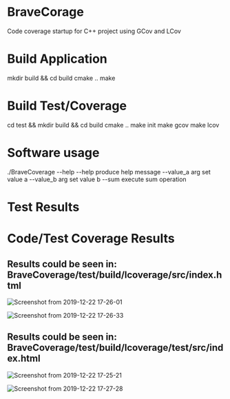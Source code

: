 # BraveCorage
Code coverage startup for C++ project using GCov and LCov

# Build Application
mkdir build && cd build
cmake ..
make

# Build Test/Coverage 
cd test && mkdir build && cd build
cmake ..
make init
make gcov
make lcov

# Software usage
./BraveCoverage --help
  --help            produce help message
  --value_a arg     set value a
  --value_b arg     set value b
  --sum             execute sum operation

# Test Results


# Code/Test Coverage Results

## Results could be seen in: BraveCoverage/test/build/lcoverage/src/index.html
![Screenshot from 2019-12-22 17-26-01](https://user-images.githubusercontent.com/27175864/71325163-d26f3880-24e0-11ea-8a18-25dc94d9a153.png)

![Screenshot from 2019-12-22 17-26-33](https://user-images.githubusercontent.com/27175864/71325184-08142180-24e1-11ea-9ab8-92c7180047fb.png)

## Results could be seen in: BraveCoverage/test/build/lcoverage/test/src/index.html
![Screenshot from 2019-12-22 17-25-21](https://user-images.githubusercontent.com/27175864/71325145-91772400-24e0-11ea-918b-2b5711ba4f36.png)

![Screenshot from 2019-12-22 17-27-28](https://user-images.githubusercontent.com/27175864/71325188-1a8e5b00-24e1-11ea-80e4-fffb6c6d1261.png)
